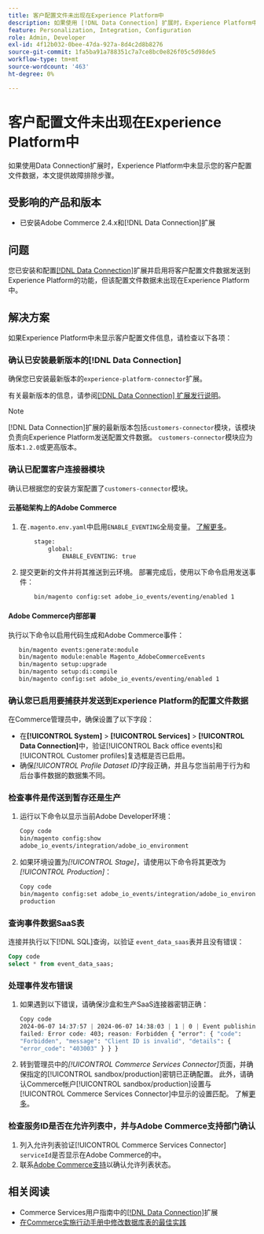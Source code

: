 ```yaml
---
title: 客户配置文件未出现在Experience Platform中
description: 如果使用 [!DNL Data Connection] 扩展时，Experience Platform中未显示您的客户配置文件数据，本文将提供故障排除步骤。
feature: Personalization, Integration, Configuration
role: Admin, Developer
exl-id: 4f12b032-0bee-47da-927a-8d4c2d8b8276
source-git-commit: 1fa5ba91a788351c7a7ce8bc0e826f05c5d98de5
workflow-type: tm+mt
source-wordcount: '463'
ht-degree: 0%

---
```


# 客户配置文件未出现在Experience Platform中

如果使用Data Connection扩展时，Experience Platform中未显示您的客户配置文件数据，本文提供故障排除步骤。

## 受影响的产品和版本

* 已安装Adobe Commerce 2.4.x和[!DNL Data Connection]扩展

## 问题

您已安装和配置[[!DNL Data Connection]](https://experienceleague.adobe.com/en/docs/commerce-merchant-services/data-connection/overview)扩展并启用将客户配置文件数据发送到Experience Platform的功能，但该配置文件数据未出现在Experience Platform中。

## 解决方案

如果Experience Platform中未显示客户配置文件信息，请检查以下各项：

### 确认已安装最新版本的[!DNL Data Connection]

确保您已安装最新版本的`experience-platform-connector`扩展。

有关最新版本的信息，请参阅[[!DNL Data Connection] 扩展发行说明](https://experienceleague.adobe.com/en/docs/commerce-merchant-services/data-connection/release-notes)。

>[!NOTE]
>
>[!DNL Data Connection]扩展的最新版本包括`customers-connector`模块，该模块负责向Experience Platform发送配置文件数据。 `customers-connector`模块应为版本`1.2.0`或更高版本。

### 确认已配置客户连接器模块

确认已根据您的安装方案配置了`customers-connector`模块。

#### 云基础架构上的Adobe Commerce

1. 在`.magento.env.yaml`中启用`ENABLE_EVENTING`全局变量。 [了解更多](https://experienceleague.adobe.com/en/docs/commerce-cloud-service/user-guide/configure/env/stage/variables-global)。

   ```bash
       stage:
           global:
               ENABLE_EVENTING: true
   ```

1. 提交更新的文件并将其推送到云环境。 部署完成后，使用以下命令启用发送事件：

   ```bash
       bin/magento config:set adobe_io_events/eventing/enabled 1
   ```

#### Adobe Commerce内部部署

执行以下命令以启用代码生成和Adobe Commerce事件：

```bash
   bin/magento events:generate:module
   bin/magento module:enable Magento_AdobeCommerceEvents
   bin/magento setup:upgrade
   bin/magento setup:di:compile
   bin/magento config:set adobe_io_events/eventing/enabled 1
```

### 确认您已启用要捕获并发送到Experience Platform的配置文件数据

在Commerce管理员中，确保设置了以下字段：

* 在&#x200B;**[!UICONTROL System]** > **[!UICONTROL Services]** > **[!UICONTROL Data Connection]**&#x200B;中，验证[!UICONTROL Back office events]和[!UICONTROL Customer profiles]复选框是否已启用。
* 确保&#x200B;*[!UICONTROL Profile Dataset ID]*&#x200B;字段正确，并且与您当前用于行为和后台事件数据的数据集不同。

### 检查事件是传送到暂存还是生产

1. 运行以下命令以显示当前Adobe Developer环境：

   ```bash
   Copy code
   bin/magento config:show
   adobe_io_events/integration/adobe_io_environment
   ```

1. 如果环境设置为&#x200B;*[!UICONTROL Stage]*，请使用以下命令将其更改为&#x200B;*[!UICONTROL Production]*：

   ```bash
   Copy code
   bin/magento config:set adobe_io_events/integration/adobe_io_environment
   production
   ```

### 查询事件数据SaaS表

连接并执行以下[!DNL SQL]查询，以验证
`event_data_saas`表并且没有错误：

```sql
Copy code
select * from event_data_saas;
```

### 处理事件发布错误

1. 如果遇到以下错误，请确保沙盒和生产SaaS连接器密钥正确：

   ```css
   Copy code
   2024-06-07 14:37:57 | 2024-06-07 14:38:03 | 1 | 0 | Event publishing
   failed: Error code: 403; reason: Forbidden { "error": { "code":
   "Forbidden", "message": "Client ID is invalid", "details": {
   "error_code": "403003" } } }
   ```

1. 转到管理员中的&#x200B;*[!UICONTROL Commerce Services Connector]*&#x200B;页面，并确保指定的[!UICONTROL sandbox/production]密钥已正确配置。 此外，请确认Commerce帐户[!UICONTROL sandbox/production]设置与[!UICONTROL Commerce Services Connector]中显示的设置匹配。 了解[更多](https://experienceleague.adobe.com/en/docs/commerce-merchant-services/user-guides/integration-services/saas#apikey)。

### 检查服务ID是否在允许列表中，并与Adobe Commerce支持部门确认

1. 列入允许列表验证[!UICONTROL Commerce Services Connector] `serviceId`是否显示在Adobe Commerce的中。
1. 联系[Adobe Commerce支持](https://experienceleague.adobe.com/en/docs/commerce-knowledge-base/kb/help-center-guide/magento-help-center-user-guide)以确认允许列表状态。

## 相关阅读

* Commerce Services用户指南中的[[!DNL Data Connection]](https://experienceleague.adobe.com/en/docs/commerce-merchant-services/data-connection/overview)扩展
* [在Commerce实施行动手册中修改数据库表的最佳实践](https://experienceleague.adobe.com/en/docs/commerce-operations/implementation-playbook/best-practices/development/modifying-core-and-third-party-tables#why-adobe-recommends-avoiding-modifications)
